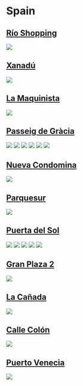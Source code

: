 
# Spain

## [Río Shopping](https://www.apple.com/es/retail/rioshopping/)

<img src="https://www.apple.com/es/retail/rioshopping/images/hero_large_2x.jpg"/>

## [Xanadú](https://www.apple.com/es/retail/xanadu/)

<img src="https://www.apple.com/es/retail/xanadu/images/hero_large_2x.jpg"/>

## [La Maquinista](https://www.apple.com/es/retail/lamaquinista/)

<img src="https://www.apple.com/es/retail/lamaquinista/images/hero_large_2x.jpg"/>

## [Passeig de Gràcia](https://www.apple.com/es/retail/passeigdegracia/)

<img src="https://www.apple.com/es/retail/passeigdegracia/images/hero_large_2x.jpg"/>

<img src="https://www.apple.com/es/retail/store/galleries/passeigdegracia/images/passeigdegarcia_gallery_image2.jpg"/>

<img src="https://www.apple.com/es/retail/store/galleries/passeigdegracia/images/passeigdegarcia_gallery_image3.jpg"/>

<img src="https://www.apple.com/es/retail/store/galleries/passeigdegracia/images/passeigdegarcia_gallery_image4.jpg"/>

<img src="https://www.apple.com/es/retail/store/galleries/passeigdegracia/images/passeigdegarcia_gallery_image5.jpg"/>

<img src="https://www.apple.com/es/retail/store/galleries/passeigdegracia/images/passeigdegarcia_gallery_image6.jpg"/>

## [Nueva Condomina](https://www.apple.com/es/retail/nuevacondomina/)

<img src="https://www.apple.com/es/retail/nuevacondomina/images/hero_large_2x.jpg"/>

## [Parquesur](https://www.apple.com/es/retail/parquesur/)

<img src="https://www.apple.com/es/retail/parquesur/images/hero_large_2x.jpg"/>

## [Puerta del Sol](https://www.apple.com/es/retail/puertadelsol/)

<img src="https://www.apple.com/es/retail/puertadelsol/images/hero_large_2x.jpg"/>

<img src="https://www.apple.com/es/retail/store/galleries/puertadelsol/images/puertadelsol_gallery_image2.jpg"/>

<img src="https://www.apple.com/es/retail/store/galleries/puertadelsol/images/puertadelsol_gallery_image3.jpg"/>

<img src="https://www.apple.com/es/retail/store/galleries/puertadelsol/images/puertadelsol_gallery_image4.jpg"/>

<img src="https://www.apple.com/es/retail/store/galleries/puertadelsol/images/puertadelsol_gallery_image5.jpg"/>

## [Gran Plaza 2](https://www.apple.com/es/retail/granplaza2/)

<img src="https://www.apple.com/es/retail/granplaza2/images/hero_large_2x.jpg"/>

## [La Cañada](https://www.apple.com/es/retail/lacanada/)

<img src="https://www.apple.com/es/retail/lacanada/images/hero_large_2x.jpg"/>

## [Calle Colón](https://www.apple.com/es/retail/callecolon/)

<img src="https://www.apple.com/es/retail/callecolon/images/hero_large_2x.jpg"/>

## [Puerto Venecia](https://www.apple.com/es/retail/puertovenecia/)

<img src="https://www.apple.com/es/retail/puertovenecia/images/hero_large_2x.jpg"/>
